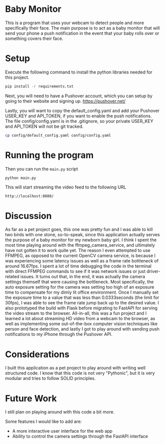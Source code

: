 # Baby Monitor
This is a program that uses your webcam to detect people and more specifically their face. The main purpose is to act as a baby monitor that will send your phone a push notification in the event that your baby rolls over or something covers their face.

# Setup
Execute the following command to install the python libraries needed for this project.
```bash
pip install -r requirements.txt
```
Next, you will need to have a Pushover account, which you can setup by going to their website and signing up. https://pushover.net/

Lastly, you will want to copy the default_config.yaml and add your Pushover USER_KEY and API_TOKEN, if you want to enable the push notifications.
The file config/config.yaml is in the .gitignore, so your private USER_KEY and API_TOKEN will not be git tracked.
```bash
cp config/default_config.yaml config/config.yaml
```

# Running the program
Then you can run the `main.py` script
```bash
python main.py
```

This will start streaming the video feed to the following URL
```
http://localhost:8080/
```

# Discussion
As far as a pet project goes, this one was pretty fun and I was able to kill two birds with one stone, so-to-speak, since this application actually serves the purpose of a baby monitor for my newborn baby girl. I think I spent the most time playing around with the ffmpeg_camera_service, and ultimately have not gotten it to work quite yet. The reason I even attempted to use FFMPEG, as opposed to the current OpenCV camera service, is because I was experiencing some latency issues as well as a frame rate bottleneck of around 16.67fps. I spent a lot of time debugging the code in the terminal with direct FFMPEG commands to see if it was network issues or just driver-related issues. It turns out that, in the end, it was actually the camera settings themself that were causing the bottleneck. Most specifically, the auto exposure setting for the camera was setting too high of an exposure time to compensate for my dimly lit office environment. Once I manually set the exposure time to a value that was less than 0.0333seconds (the limit for 30fps), I was able to see the frame rate jump back up to the desired value. I also prototyped the build with Flask before migrating to FastAPI for serving the video stream to the browser. All-in-all, this was a fun project and I learned a lot about streaming HD video from a webcam to the browser, as well as implementing some out-of-the-box computer vision techniques like person and face detection, and lastly I got to play around with sending push notifications to my iPhone through the Pushover API.

# Considerations
I built this application as a pet project to play around with writing well structured code. I know that this code is not very "Pythonic", but it is very modular and tries to follow SOLID principles.

# Future Work
I still plan on playing around with this code a bit more. 

Some features I would like to add are: 
* A more interactive user interface for the web app
* Ability to control the camera settings through the FastAPI interface
